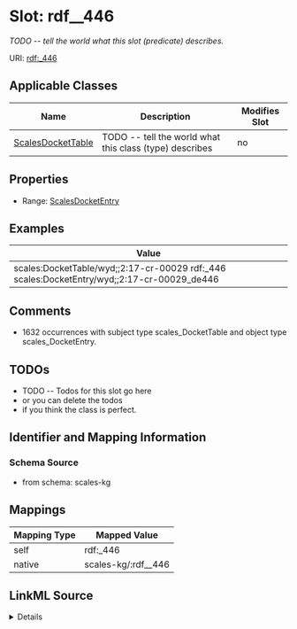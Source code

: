 

# Slot: rdf__446


_TODO -- tell the world what this slot (predicate) describes._





URI: [rdf:_446](http://www.w3.org/1999/02/22-rdf-syntax-ns#_446)



<!-- no inheritance hierarchy -->





## Applicable Classes

| Name | Description | Modifies Slot |
| --- | --- | --- |
| [ScalesDocketTable](../classes/ScalesDocketTable.md) | TODO -- tell the world what this class (type) describes |  no  |







## Properties

* Range: [ScalesDocketEntry](../classes/ScalesDocketEntry.md)






## Examples

| Value |
| --- |
| scales:DocketTable/wyd;;2:17-cr-00029 rdf:_446 scales:DocketEntry/wyd;;2:17-cr-00029_de446 |

## Comments

* 1632 occurrences with subject type scales_DocketTable and object type scales_DocketEntry.

## TODOs

* TODO -- Todos for this slot go here
* or you can delete the todos
* if you think the class is perfect.

## Identifier and Mapping Information







### Schema Source


* from schema: scales-kg




## Mappings

| Mapping Type | Mapped Value |
| ---  | ---  |
| self | rdf:_446 |
| native | scales-kg/:rdf__446 |




## LinkML Source

<details>
```yaml
name: rdf__446
description: TODO -- tell the world what this slot (predicate) describes.
todos:
- TODO -- Todos for this slot go here
- or you can delete the todos
- if you think the class is perfect.
comments:
- 1632 occurrences with subject type scales_DocketTable and object type scales_DocketEntry.
examples:
- value: scales:DocketTable/wyd;;2:17-cr-00029 rdf:_446 scales:DocketEntry/wyd;;2:17-cr-00029_de446
from_schema: scales-kg
rank: 1000
slot_uri: rdf:_446
alias: rdf__446
domain_of:
- scales_DocketTable
range: scales_DocketEntry

```
</details>